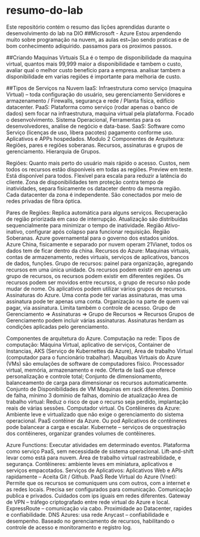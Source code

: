 # resumo-do-lab
Este repositório contém o resumo das lições aprendidas durante o desenvolvimento do lab na DIO
##Microsoft - Azure
Estou arpendendo muito sobre programação na nuvem, as aulas est~]ao sendo praticas e de bom conhecimento adiquirido.
passamos para os proximos passos.

##Criando Maquinas Virtuais
SLa é o tempo de disponibilidade da maquina virtual, quantos mais 99,999 maior a disponibilidade e tambem o custo, avaliar qual o melhor custo beneficio para a empresa.
analisar tambem a disponibilidade em varias regiões é importante para melhoria de custo.

##Tipos de Serviços na Nuvem
IaaS: Infraestrutura como serviço (maquina Virtual) – toda configuração do usuário, seu gerenciamento
Servidores e armazenamento / Firewalls, segurança e rede / Planta física, edifício datacenter.
PaaS: Plataforma como serviço (rodar apenas o banco de dados) sem focar na infraestrutura, maquina virtual pela plataforma. Focado o desenvolvimento.
Sistema Operacional, Ferramentas para os desenvolvedores, analise de negócio e data-base.
SaaS: Software como Serviço (licenças de uso, libera pacotes) pagamento conforme uso.
	Aplicativos e APPs hospedados.
Modulo 2
Componentes de Arquitetura:
Regiões, pares e regiões soberanas.
Recursos, assinaturas e grupos de gerenciamento.
Hierarquia de Grupos.

Regiões: 
Quanto mais perto do usuário mais rápido o acesso.
Custos, nem todos os recursos estão disponíveis em todas as regiões.
 Preview em teste.
Está disponível para todos. 
Flexível para escala para reduzir a latência do cliente.
Zona de disponibilidades tem proteção contra tempo de inatividades, separa fisicamente os dataceter dentro da mesma região.
Cada datacenter da zona é independente.
São conectados por meio de redes privadas de fibra óptica.

Pares de Regiões:
Replica automática para alguns serviços.
Recuperação de região priorizada em caso de interrupção.
Atualização são distribuídas sequencialmente para minimizar o tempo de inatividade.
Região Ativo-inativo, configurar após colapso para funcionar requisição.
Região Soberanas.
Azure governamental para o governo dos estados unidos.
Azure China, fisicamente e separado por nuvem operam 21Vianet, todos os dados tem de ficar dentro da china.
Recursos do Azure:
Maquinas virtuais, contas de armazenamento, redes virtuais, serviços de aplicativos, bancos de dados, funções.
Grupo de recursos: painel para organização, agregando recursos em uma única unidade.
Os recursos podem existir em apenas um grupo de recursos, os recursos podem existir em diferentes regiões.
Os recursos podem ser movidos entre recursos, o grupo de recurso não pode mudar de nome.
Os aplicativos podem utilizar vários grupos de recursos.
Assinaturas do Azure.
Uma conta pode ter varias assinaturas, mas uma assinatura pode ter apenas uma conta.
Organização na parte de quem vai pagar, via assinatura.
Limita também o controle de acesso.
Grupo de Gerenciamento => Assinaturas => Grupo de Recursos => Recursos
Grupos de Gerenciamento podem incluir várias assinaturas.
Assinaturas herdam as condições aplicadas pelo gerenciamento.

Componentes de arquitetura do Azure.
Computação na rede:
Tipos de computação: Máquina Virtual, aplicativo de serviços, Container de Instancias, AKS (Serviço de Kubernettes da Azure), Area de trabalho Virtual (computador para o funcionário trabalhar).
Maquibas Virtuais do Azure (VMs) são emulações de software de computadores físico.
Processador virtual, memória, armazenamento e rede.
Oferta de IaaS que oferece personalização e controle total;
Conjunto de dimensionamento, balanceamento de carga para dimensionar os recursos automaticamente.
Conjunto de Disponibilidades de VM
Maquinas em rack diferentes. Domínio de falha,  mínimo 3 domínio de falhas, domínio de atualização
Area de trabalho virtual:
Reduz o risco de que o recurso seja perdido, implantação reais de várias sessões.  Computador virtual.
Os Contêineres da Azure:
Ambiente leve e virtualizado que não exige o gerenciamento do sistema operacional.
PaaS contêiner da Azure. Ou pod
Aplicativos de contêineres pode balancear a carga e escalar.
Kubernete – serviços de orquestração dos contêineres, organizar grandes volumes de contêineres.

Azure Functions:
Executar atividades em determinado eventos. Plataforma como serviço PaaS, sem necessidade de sistema operacional.
Lift-and-shift levar como está para nuvem.
Área de trabalho virtual rastreabilidade, e segurança.
Contêineres: ambiente leves em miniatura, aplicativos e serviços empacotados.
Serviços de Aplicativos:
Aplicativos Web e APIs rapidamente – Aceita Git / Github.
PaaS
Rede Virtual do Azure (Vnet):
Permite que os recursos se comuniquem uns com outros, com a internet e as redes locais. Precisa ser configurados para comunicação.
Comunicação publica e privados. Cuidados com ips iguais em redes diferentes.
Gateway de VPN – tráfego criptografado entre rede virtual do Azure e local.
ExpressRoute – comunicação via cabo. Proximidade ao Datacenter, rapides e confiabilidade.
DNS Azures: usa rede Anycast – confiabilidade e desempenho. Baseado no gerenciamento de recursos, habilitando o controle de acesso e monitoramento e registro log.




